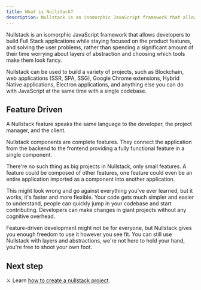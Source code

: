 ```yaml
---
title: What is Nullstack?
description: Nullstack is an isomorphic JavaScript framework that allows developers to build Full Stack applications while staying focused on the product features, and solving the user problems, rather than spending a significant amount of their time worrying about layers of abstraction and choosing which tools make them look fancy
---
```


Nullstack is an isomorphic JavaScript framework that allows developers to build Full Stack applications while staying focused on the product features, and solving the user problems, rather than spending a significant amount of their time worrying about layers of abstraction and choosing which tools make them look fancy.

Nullstack can be used to build a variety of projects, such as Blockchain, web applications (SSR, SPA, SSG), Google Chrome extensions, Hybrid Native applications, Electron applications, and anything else you can do with JavaScript at the same time with a single codebase.

## Feature Driven

A Nullstack feature speaks the same language to the developer, the project manager, and the client.

Nullstack components are complete features. They connect the application from the backend to the frontend providing a fully functional feature in a single component.

There're no such thing as big projects in Nullstack, only small features. A feature could be composed of other features, one feature could even be an entire application imported as a component into another application.

This might look wrong and go against everything you've ever learned, but it works, it's faster and more flexible. Your code gets much simpler and easier to understand, people can quickly jump in your codebase and start contributing. Developers can make changes in giant projects without any cognitive overhead.

Feature-driven development might not be for everyone, but Nullstack gives you enough freedom to use it however you see fit. You can still use Nullstack with layers and abstractions, we're not here to hold your hand, you're free to shoot your own foot.

## Next step

⚔ Learn [how to create a nullstack project](/getting-started).